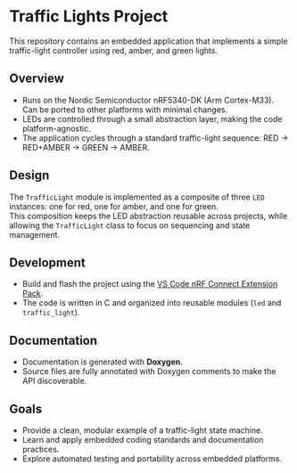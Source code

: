﻿# Traffic Lights Project

This repository contains an embedded application that implements a simple
traffic-light controller using red, amber, and green lights.

## Overview

- Runs on the Nordic Semiconductor nRF5340-DK (Arm Cortex-M33).  
  Can be ported to other platforms with minimal changes.  
- LEDs are controlled through a small abstraction layer, making the code
  platform-agnostic.  
- The application cycles through a standard traffic-light sequence:
  RED → RED+AMBER → GREEN → AMBER.  

## Design

The `TrafficLight` module is implemented as a composite of three `LED`
instances: one for red, one for amber, and one for green.  
This composition keeps the LED abstraction reusable across projects, while
allowing the `TrafficLight` class to focus on sequencing and state management.  

## Development

- Build and flash the project using the
  [VS Code nRF Connect Extension Pack](https://marketplace.visualstudio.com/items?itemName=nordic-semiconductor.nrf-connect-extension-pack).  
- The code is written in C and organized into reusable modules (`led` and
  `traffic_light`).  

## Documentation

- Documentation is generated with **Doxygen**.  
- Source files are fully annotated with Doxygen comments to make the API
  discoverable.  

## Goals

- Provide a clean, modular example of a traffic-light state machine.  
- Learn and apply embedded coding standards and documentation practices.  
- Explore automated testing and portability across embedded platforms.  
